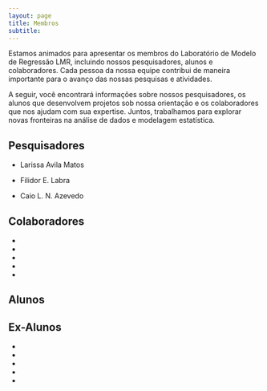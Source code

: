 ```yaml
---
layout: page
title: Membros
subtitle:
---
```


Estamos animados para apresentar os membros do Laboratório de Modelo de Regressão LMR, incluindo nossos pesquisadores, alunos e colaboradores. Cada pessoa da nossa equipe contribui de maneira importante para o avanço das nossas pesquisas e atividades.

A seguir, você encontrará informações sobre nossos pesquisadores, os alunos que desenvolvem projetos sob nossa orientação e os colaboradores que nos ajudam com sua expertise. Juntos, trabalhamos para explorar novas fronteiras na análise de dados e modelagem estatística.


## Pesquisadores

- Larissa Avila Matos

-  Filidor E. Labra

- Caio L. N. Azevedo

## Colaboradores

-

-

-

-

-


## Alunos



## Ex-Alunos


-

-

-

-

-
